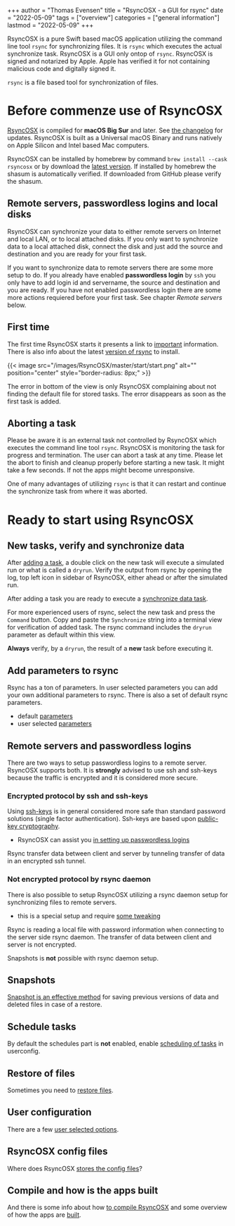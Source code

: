 +++
author = "Thomas Evensen"
title = "RsyncOSX - a GUI for rsync"
date = "2022-05-09"
tags = ["overview"]
categories = ["general information"]
lastmod = "2022-05-09"
+++

RsyncOSX is a pure Swift based macOS application utilizing the command line tool `rsync` for synchronizing files. It is `rsync` which executes the actual synchronize task. RsyncOSX is a GUI only ontop of `rsync`. RsyncOSX is signed and notarized by Apple. Apple has verified it for not containing malicious code and digitally signed it. 

`rsync` is a file based tool for synchronization of files.

# Before commenze use of RsyncOSX

[RsyncOSX](https://github.com/rsyncOSX/RsyncOSX/releases) is compiled for **macOS Big Sur** and later. See [the changelog](/post/changelog/) for updates. RsyncOSX is built as a Universal macOS Binary and runs natively on Apple Silicon and Intel based Mac computers.

RsyncOSX can be installed by homebrew by command `brew install --cask rsyncosx` or by download the [latest version](https://github.com/rsyncOSX/RsyncOSX/releases). If installed by homebrew the shasum is automatically verified. If downloaded from GitHub please verify the shasum.

## Remote servers, passwordless logins and local disks

RsyncOSX can synchronize your data to either remote servers on Internet and local LAN, or to local attached disks. If you only want to synchronize data to a local attached disk, connect the disk and just add the source and destination and you are ready for your first task. 

If you want to synchronize data to remote servers there are some more setup to do. If you already have enabled **passwordless login** by `ssh` you only have to add login id and servername, the source and destination and you are ready.  If you have not enabled  passwordless login there are some more actions requiered before your first task. See chapter *Remote servers* below.

## First time

The first time RsyncOSX starts it presents a link to [important](/post/important/) information. There is also info about the latest [version of rsync](/post/rsync/) to install.

{{< image src="/images/RsyncOSX/master/start/start.png" alt="" position="center" style="border-radius: 8px;" >}}

The error in bottom of the view is only RsyncOSX complaining about not finding the default file for stored tasks. The error disappears as soon as the first task is added.

## Aborting a task

Please be aware it is an external task not controlled by RsyncOSX which executes the command line tool `rsync`. RsyncOSX is monitoring the task for progress and termination. The user can abort a task at any time. Please let the abort to finish and cleanup properly before starting a new task. It might take a few seconds. If not the apps might become unresponsive.

One of many advantages of utilizing `rsync` is that it can restart and continue the synchronize task from where it was aborted.

# Ready to start using RsyncOSX

## New tasks, verify and synchronize data

After [adding a task](/post/addconfigurations/), a double click on the new task will execute a simulated run or what is called a `dryrun`. Verify the output from rsync by opening the log, top left icon in sidebar of RsyncOSX, either ahead or after the simulated run. 

After adding a task you are ready to execute a [synchronize data task](/post/singletask/).

For more experienced users of rsync, select the new task and press the `Command` button. Copy and paste the `Synchronize` string into a terminal view for verification of added task. The rsync command includes the `dryrun` parameter as default within this view. 

**Always** verify, by a `dryrun`,  the result of a **new** task before executing it.

## Add parameters to rsync

Rsync has a ton of parameters. In user selected parameters you can add your own additional parameters to rsync. There is also a set of default rsync parameters.

- default [parameters](/post/rsyncparameters)
- user selected [parameters](/post/userparameters/)

## Remote servers and passwordless logins

There are two ways to setup passwordless logins to a remote server. RsyncOSX supports both. It is **strongly** advised to use ssh and ssh-keys because the traffic is encrypted and it is considered more secure.

### Encrypted protocol by ssh and ssh-keys

Using [ssh-keys](https://wiki.archlinux.org/index.php/SSH_keys) is in general considered more safe than standard password solutions (single factor authentication). Ssh-keys are based upon [public-key cryptography](https://en.wikipedia.org/wiki/Public-key_cryptography).

- RsyncOSX can assist you [in setting up passwordless logins](/post/ssh/)

Rsync transfer data between client and server by tunneling transfer of data in an encrypted ssh tunnel.

### Not encrypted protocol by rsync daemon

There is also possible to setup RsyncOSX utilizing a rsync daemon setup for synchronizing files to remote servers.

- this is a special setup and require [some tweaking](/post/rsyncdaemon/)

Rsync is reading a local file with password information when connecting to the server side rsync daemon. The transfer of data between client and server is not encrypted.

Snapshots is **not** possible with rsync daemon setup.

## Snapshots

[Snapshot is an effective method](/post/snapshots/) for saving previous versions of data and deleted files in case of a restore.

## Schedule tasks

By default the schedules part is **not** enabled, enable [scheduling of tasks](/post/scheduletasks/) in userconfig.

## Restore of files

Sometimes you need to [restore files](/post/restore/).

## User configuration

There are a few [user selected options](/post/userconfiguration/).

## RsyncOSX config files

Where does RsyncOSX [stores the config files](/post/configfiles/)?

## Compile and how is the apps built

And there is some info about how [to compile RsyncOSX](/post/compile/) and some overview of how the apps are [built](/post/built/).
